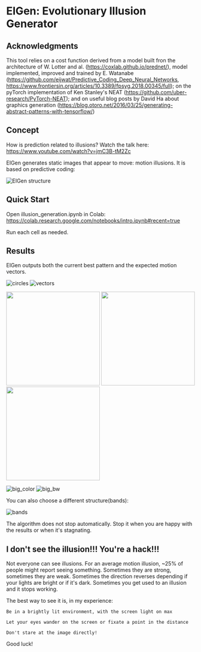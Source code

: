 # EIGen: Evolutionary Illusion Generator

## Acknowledgments

This tool relies on a cost function derived from a model built fron the architecture of W. Lotter and al. (https://coxlab.github.io/prednet/), model implemented, improved and trained by E. Watanabe (https://github.com/eijwat/Predictive_Coding_Deep_Neural_Networks, https://www.frontiersin.org/articles/10.3389/fpsyg.2018.00345/full); on the pyTorch implementation of Ken Stanley's NEAT (https://github.com/uber-research/PyTorch-NEAT); and on useful blog posts by David Ha about graphics generation (https://blog.otoro.net/2016/03/25/generating-abstract-patterns-with-tensorflow/)

## Concept

How is prediction related to illusions? Watch the talk here: https://www.youtube.com/watch?v=jmC3B-tM2Zc

EIGen generates static images that appear to move: motion illusions. It is based on predictive coding:

![EIGen structure](_EIGen.png)

## Quick Start

Open illusion_generation.ipynb in Colab: https://colab.research.google.com/notebooks/intro.ipynb#recent=true

Run each cell as needed.

## Results

EIGen outputs both the current best pattern and the expected motion vectors.

![circles](gallery/centipede.png)
![vectors](gallery/centipede_vectors.png)

<img src="gallery/succulents.png"  width="250"> <img src="gallery/small_bw_1.png"  width="250"> <img src="gallery/small_bw_3.png"  width="250">

![big_color](gallery/color_big.png)
![big_bw](gallery/big_bw.png)

You can also choose a different structure(bands):

![bands](gallery/_bands.png)

The algorithm does not stop automatically. Stop it when you are happy with the results or when it's stagnating.

## I don't see the illusion!!! You're a hack!!!

Not everyone can see illusions. For an average motion illusion, ~25% of people might report seeing something.
Sometimes they are strong, sometimes they are weak. Sometimes the direction reverses depending if your lights are bright or if it's dark. Sometimes you get used to an illusion and it stops working.

The best way to see it is, in my experience:

	Be in a brightly lit environment, with the screen light on max

	Let your eyes wander on the screen or fixate a point in the distance

	Don't stare at the image directly!

Good luck!
